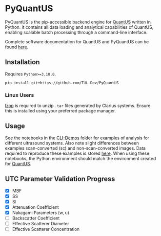 # PyQuantUS

PyQuantUS is the pip-accessible backend engine for [QuantUS](https://github.com/TUL-Dev/QuantUS) written in Python. It contains all data loading and analytical capabilities of QuantUS, enabling scalable batch processing through a command-line interface.

Complete software documentation for QuantUS and PyQuantUS can be found [here](https://tul-dev.github.io/PyQuantUS/).

## Installation

Requires `Python>=3.10.0`.

```shell
pip install git+https://github.com/TUL-Dev/PyQuantUS
```

### Linux Users

[lzop](https://www.lzop.org/) is required to unzip `.tar` files generated by Clarius systems. Ensure this is installed using your preferred package manager.

## Usage

See the notebooks in the [CLI-Demos](CLI-Demos/) folder for examples of analysis for different ultrasound systems. Also note slight differences between examples scan-converted (sc) and non-scan-converted images. Data required to reproduce these examples is stored [here](https://drive.google.com/drive/folders/139J4vLa7ZVnKE6tzMHf__Ug3-IydpBqd?usp=sharing
). When using these notebooks, the Python environment should match the environment created for [QuantUS](https://github.com/TUL-Dev/QuantUS).

## UTC Parameter Validation Progress

- [x] MBF
- [x] SS
- [x] SI
- [x] Attenuation Coefficient
- [x] Nakagami Parameters (w, u)
- [ ] Backscatter Coefficient
- [ ] Effective Scatterer Diameter
- [ ] Effective Scatterer Concentration
